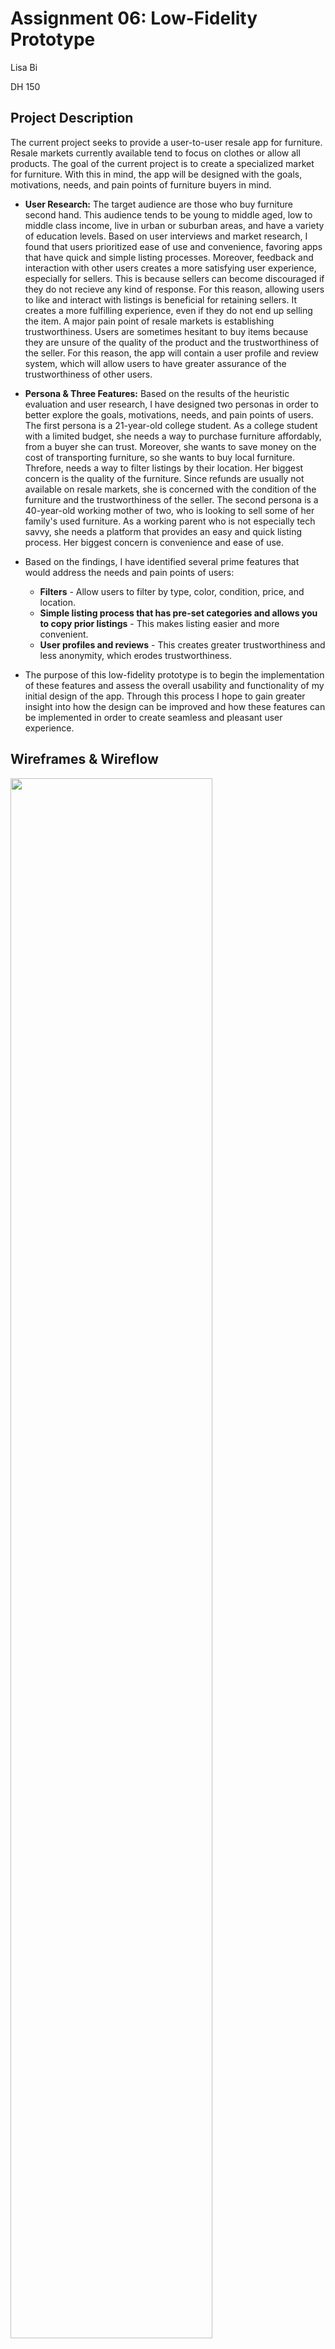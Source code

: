 # Assignment 06: Low-Fidelity Prototype
Lisa Bi

DH 150
## Project Description
The current project seeks to provide a user-to-user resale app for furniture. Resale markets currently available tend to focus on clothes or allow all products. The goal of the current project is to create a specialized market for furniture. With this in mind, the app will be designed with the goals, motivations, needs, and pain points of furniture buyers in mind. 

* **User Research:** The target audience are those who buy furniture second hand. This audience tends to be young to middle aged, low to middle class income, live in urban or suburban areas, and have a variety of education levels. Based on user interviews and market research, I found that users prioritized ease of use and convenience, favoring apps that have quick and simple listing processes. Moreover, feedback and interaction with other users creates a more satisfying user experience, especially for sellers. This is because sellers can become discouraged if they do not recieve any kind of response. For this reason, allowing users to like and interact with listings is beneficial for retaining sellers. It creates a more fulfilling experience, even if they do not end up selling the item. A major pain point of resale markets is establishing trustworthiness. Users are sometimes hesitant to buy items because they are unsure of the quality of the product and the trustworthiness of the seller. For this reason, the app will contain a user profile and review system, which will allow users to have greater assurance of the trustworthiness of other users. 

* **Persona & Three Features:** Based on the results of the heuristic evaluation and user research, I have designed two personas in order to better explore the goals, motivations, needs, and pain points of users. The first persona is a 21-year-old college student. As a college student with a limited budget, she needs a way to purchase furniture affordably, from a buyer she can trust. Moreover, she wants to save money on the cost of transporting furniture, so she wants to buy local furniture. Threfore, needs a way to filter listings by their location. Her biggest concern is the quality of the furniture. Since refunds are usually not available on resale markets, she is concerned with the condition of the furniture and the trustworthiness of the seller. The second persona is a 40-year-old working mother of two, who is looking to sell some of her family's used furniture. As a working parent who is not especially tech savvy, she needs a platform that provides an easy and quick listing process. Her biggest concern is convenience and ease of use.

* Based on the findings, I have identified several prime features that would address the needs and pain points of users:
  * **Filters** - Allow users to filter by type, color, condition, price, and location.
  * **Simple listing process that has pre-set categories and allows you to copy prior listings** - This makes listing easier and more convenient.
  * **User profiles and reviews** - This creates greater trustworthiness and less anonymity, which erodes trustworthiness.

* The purpose of this low-fidelity prototype is to begin the implementation of these features and assess the overall usability and functionality of my initial design of the app. Through this process I hope to gain greater insight into how the design can be improved and how these features can be implemented in order to create  seamless and pleasant user experience.
## Wireframes & Wireflow
<img src="https://lisabi-ux.github.io/DH-150/wireflow1.png" width="80%" class="center"> 
<img src="https://lisabi-ux.github.io/DH-150/wireflow2.png" width="80%" class="center"> 
<img src="https://lisabi-ux.github.io/DH-150/wireflow3.png" width="80%" class="center"> 
<img src="https://lisabi-ux.github.io/DH-150/wireflow4.png" width="80%" class="center"> 
<br>
## Testing the Prototype

### Testing Materials
#### Testing Materials
* Participant's marked up wireflow from prototype test: [Link 01](https://github.com/lisabi-ux/Heuristic-Evaluation/blob/main/lucywireflow.jpg)
* Images from the prototype testing procedure: [Link 01](https://github.com/lisabi-ux/Heuristic-Evaluation/blob/main/lucyscreenshot1.PNG) and [Link 02](https://github.com/lisabi-ux/Heuristic-Evaluation/blob/main/lucyscreenshot2.PNG)
* Video from the prototype testing procedure: [Link 01](https://www.youtube.com/watch?v=sFqYNOLI-0s&ab_channel=LisaBi)

#### Testing Summary
The prototype testing procedure was conducted remotely over Zoom. Prior to the meeting, I sent the participant an image of all the wireframes, asking them not to view them prior to the meeting. During the testing, I asked the participant to complete 4 tasks:

   1. **Search for an item and filter the search results.**<br/>
   2. **View your offers and show how to accept or deny them.**<br/>
   3. **View the items that you favorited.**<br/>
   4. **View reviews of a seller.**

The participant was instructed to voice their thought process during the procedure. They were also instructed to circle the buttons that they'd press and make any notes if they woud like to. Several times throughout the testing, I asked the participant to describe what they expected to happen once they press a button. For the most part, the testing went smoothly, and I was able to gain important insight into how the product can be improved. The participant was able to complete all four tasks without too much issue. However, the participant's comments throughout the test helped me discover aspects that would benefit from additional revision:
* In the current design, the offers and messages are under separate tabs. Users need to switch between the two tabs, which makes the user process less smooth and more disjoint. It may be beneficial to put them under the same tab to improve the flow of communication between users. 
* On the profile, it may be beneficial to reconsider where to put the 5-stars that denote reviews. Currently, they are located under the 'Reviews' heading. The logic behind this was that I wanted to put the stars where the user is supposed to click to view the reviews. However, this slightly confuses the hierarchy of the design. It may be better to put the stars under the name. However, doing this might also be problematic, since users might click the stars expecting to view the reviews, when they are supposed to click the tabs instead. 
* Consider adding a cue for categories on the homepage? Currently, they are located on the searchpage. Users may not realize that they should click the search page to view categories.
* There is no cue for where the user should go to view offers. The participant wasn't sure whether to click the message icon or the user icon. Future iterations should add better signalling for this feature.
* Currently, on the homepage, users have to scroll right to view more items in the same category. This may be problematic because they may lose their place. Additionally, scrolling right feels much less natural than scrolling down. Therefore, it may be beneficial to replace it with a solelyl vertical-scrolling format.
* The filtering option caused some slight confusion, since there are filtering options on both the top and bottom of the page. Consider putting the filter button at the top of the page with the other options.
* Consider making the user page more visual. Currently, it looks like a settings menu, rather than a profile. This isn't what the participant expected when she clicked the icon.
* Include the option of adding photos to reviews. Also, consider adding a feature that allows users to view only the photos from reviews (ala Yelp).

## Reflection
Overall, the results from the prototype test were extremely informative. I learned a lot of information on how I can improve my product, as well as design aspects that I should consider revising. I also learned about the process of designing and testing a prototype, such as how to carry out the testing. While for the most part, the participant was able to smoothly complete all four of the tasks, they made many comments and voiced important thoughts on aspects of the app that may cause confusion and ambiguity, as well as aspects that could be revised in order to improve the usability and functionality of the app in order to ensure a smooth and easy user experience. 

In future iterations, I will revise aspects of the app such as the filter button placement, the message/offer system, the format of the homepage, and the format of the user page. Through testing, I was able to identify that these features are potentially problematic for usability, with room for improvement and revision. I had already suspected certain aspects might confuse users, such as the message/offering system and the filter button placement. The test procedure helped me confirm that these aspects need more redesigns. Other issues were less expected, such as the lack of cues for viewing categories of items and the problems with horizontal scrolling on the homepage. The test procedure helped me discover these issues so that I can reconsider and revise these aspects. In future prototype testing, I would like to implement a live prototype, which would feel more natural and more similar to the final product than non-clickable prototypes. I would also like to test wireframes of the listing procedure, which would be an important aspect of the app.
